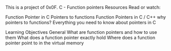 This is a project of 0x0F. C - Function pointers
Resources
Read or watch:

Function Pointer in C
Pointers to functions
Function Pointers in C / C++
why pointers to functions?
Everything you need to know about pointers in C

Learning Objectives
General
What are function pointers and how to use them
What does a function pointer exactly hold
Where does a function pointer point to in the virtual memory

